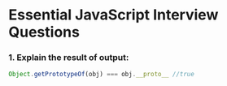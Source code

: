 # Essential JavaScript Interview Questions

### 1. Explain the result of output:

```javascript
Object.getPrototypeOf(obj) === obj.__proto__ //true
```


